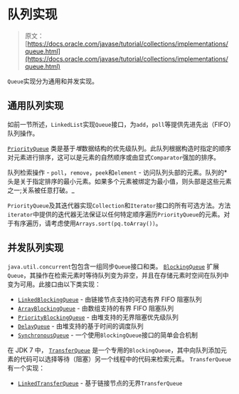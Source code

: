# 队列实现

> 原文： [https://docs.oracle.com/javase/tutorial/collections/implementations/queue.html](https://docs.oracle.com/javase/tutorial/collections/implementations/queue.html)

`Queue`实现分为通用和并发实现。

## 通用队列实现

如前一节所述，`LinkedList`实现`Queue`接口，为`add`，`poll`等提供先进先出（FIFO）队列操作。

[`PriorityQueue`](https://docs.oracle.com/javase/8/docs/api/java/util/PriorityQueue.html) 类是基于*堆*数据结构的优先级队列。此队列根据构造时指定的顺序对元素进行排序，这可以是元素的自然顺序或由显式`Comparator`强加的排序。

队列检索操作 - `poll`，`remove`，`peek`和`element` - 访问队列头部的元素。队列的*头是关于指定排序的最小元素。如果多个元素被绑定为最小值，则头部是这些元素之一;关系被任意打破。_

`PriorityQueue`及其迭代器实现`Collection`和`Iterator`接口的所有可选方法。方法`iterator`中提供的迭代器无法保证以任何特定顺序遍历`PriorityQueue`的元素。对于有序遍历，请考虑使用`Arrays.sort(pq.toArray())`。

## 并发队列实现

`java.util.concurrent`包包含一组同步`Queue`接口和类。 [`BlockingQueue`](https://docs.oracle.com/javase/8/docs/api/java/util/concurrent/BlockingQueue.html) 扩展`Queue`，其操作在检索元素时等待队列变为非空，并且在存储元素时空间在队列中变为可用。此接口由以下类实现：

*   [`LinkedBlockingQueue`](https://docs.oracle.com/javase/8/docs/api/java/util/concurrent/LinkedBlockingQueue.html) - 由链接节点支持的可选有界 FIFO 阻塞队列
*   [`ArrayBlockingQueue`](https://docs.oracle.com/javase/8/docs/api/java/util/concurrent/ArrayBlockingQueue.html) - 由数组支持的有界 FIFO 阻塞队列
*   [`PriorityBlockingQueue`](https://docs.oracle.com/javase/8/docs/api/java/util/concurrent/PriorityBlockingQueue.html) - 由堆支持的无界阻塞优先级队列
*   [`DelayQueue`](https://docs.oracle.com/javase/8/docs/api/java/util/concurrent/DelayQueue.html) - 由堆支持的基于时间的调度队列
*   [`SynchronousQueue`](https://docs.oracle.com/javase/8/docs/api/java/util/concurrent/SynchronousQueue.html) - 一个使用`BlockingQueue`接口的简单会合机制

在 JDK 7 中， [`TransferQueue`](https://docs.oracle.com/javase/8/docs/api/java/util/concurrent/TransferQueue.html) 是一个专用的`BlockingQueue`，其中向队列添加元素的代码可以选择等待（阻塞）另一个线程中的代码来检索元素。 `TransferQueue`有一个实现：

*   [`LinkedTransferQueue`](https://docs.oracle.com/javase/8/docs/api/java/util/concurrent/LinkedTransferQueue.html) - 基于链接节点的无界`TransferQueue`
